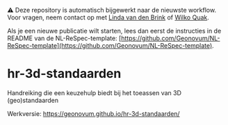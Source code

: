 ⚠️ Deze repository is automatisch bijgewerkt naar de nieuwste workflow.
Voor vragen, neem contact op met [Linda van den Brink](mailto:l.vandenbrink@geonovum.nl) of [Wilko Quak](mailto:w.quak@geonovum.nl).

Als je een nieuwe publicatie wilt starten, lees dan eerst de instructies in de README van de NL-ReSpec-template:
[https://github.com/Geonovum/NL-ReSpec-template](https://github.com/Geonovum/NL-ReSpec-template).

# hr-3d-standaarden
Handreiking die een keuzehulp biedt bij het toeassen van 3D (geo)standaarden

Werkversie: https://geonovum.github.io/hr-3d-standaarden/
